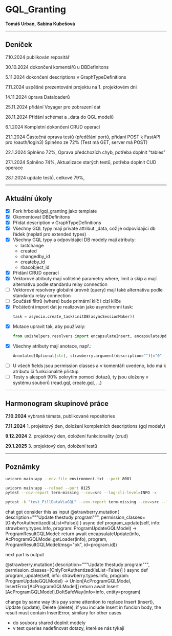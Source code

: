 # GQL_Granting

__Tomáš Urban,__ 
__Sabina Kubešová__
________________________________________________________________________

## Deníček

7.10.2024 publikován repositář

30.10.2024 dokončení komentářů u DBDefinitons

5.11.2024 dokončení descriptions v GraphTypeDefinitions

7.11.2024 uspěšné prezentování projektu na 1. projektovém dni

14.11.2024 úprava Dataloaderů

25.11.2024 přidání Voyager pro zobrazení dat

28.11.2024 Přidání schémat a _data do QGL modelů

6.1.2024 Kompletní dokončení CRUD operací

21.1.2024 Částečná oprava testů (předělání portů, přidaní POST k FastAPI pro /oauth/login3)
          Splněno ze 72% (Test má GET, server má POST)

22.1.2024 Splněno 72%, Oprava předchozích chyb, potřeba doplnit "tables"

27.1.2024 Splněno 74%, Aktualizace starých testů, potřeba doplnit CUD operace

28.1.2024 update testů, celkově 79%, 
________________________________________________________________________

## Aktuální úkoly

- [x] Fork hrbolek/gql_granting jako template
- [x] Okomentovat DBDefinitons
- [x] Přidat description v GraphTypeDefinitions
- [x] Všechny GQL typy mají private attribut _data, což je odpovídající db řádek (neplatí pro extended types)
- [x] Všechny GQL typy a odpovídající DB modely mají atributy:
    - lastchange
    - created
    - changedby_id
    - createby_id
    - rbacobject_id
- [x] Přidání CRUD operací
- [x] Vektorové atributy mají volitelné parametry where, limit a skip a mají alternativu podle standardu relay connection
- [ ] Vektorové resolvery globální úrovně (query) mají také alternativu podle standardu relay connection
- [ ] Součástí filtrů (where) bude primární klíč i cizí klíče
- [x] Počáteční import dat je realizován jako asynchronní task: 
    ```python
    task = asyncio.create_task(initDB(asyncSessionMaker))
    ```
- [x] Mutace upravit tak, aby používaly:
    ```python
    from uoishelpers.resolvers import encapsulateInsert, encapsulateUpdate, encapsulateDelete
    ```
- [x] Všechny atributy mají anotace, např.:
    ```python
    Annotated[Optional[str], strawberry.argument(description="")]="0"
    ```
- [ ] U všech fields jsou permission classes a v komentáři uvedeno, kdo má k atributu či funkcionalitě přístup
- [ ] Testy s alespoň 90% pokrytím pomocí dotazů, ty jsou uloženy v systému souborů (read.gql, create.gql, …)

________________________________________________________________________

## Harmonogram skupinové práce

__7.10.2024__ vybraná témata, publikované repositories

__7.11.2024__ 1. projektový den, doložení kompletních descriptions (gql modely)

__9.12.2024__ 2. projektový den, doložení funkcionality (crud)

__29.1.2025__ 3. projektový den, doložení testů
________________________________________________________________________

## Poznámky

```bash
uvicorn main:app --env-file environment.txt --port 8001
```
```bash
uvicorn main:app --reload --port 8125
pytest --cov-report term-missing --cov=src --log-cli-level=INFO -x
```
```bash
pytest -k "test_FillDataViaGQL" --cov-report term-missing --cov=src --log-cli-level=INFO -x
```


chat gpt
consider this as input
@strawberry.mutation(
        description="""Update thestudy program""",
        permission_classes=[OnlyForAuthentized(isList=False)]
    )
async def program_update(self, info: strawberry.types.Info, program: ProgramUpdateGQLModel) -> ProgramResultGQLModel:
    return await encapsulateUpdate(info, AcProgramGQLModel.getLoader(info), program, ProgramResultGQLModel(msg="ok", id=program.id))


next part is output

@strawberry.mutation(
        description="""Update thestudy program""",
        permission_classes=[OnlyForAuthentized(isList=False)]
    )
async def program_update(self, info: strawberry.types.Info, program: ProgramUpdateGQLModel) -> Union[AcProgramGQLModel, InsertError[AcProgramGQLModel]]
    return await Insert [AcProgramGQLModel].DoItSafeWay(info=info, entity=program)

change by same way this pay some attention to replace Insert (insert), Update (update), Delete (delete), if you include Insert in funcion body, the result must contain InsertError, similary for other cases




- do souboru shared doplnit modely
- v test queries nadefinovat dotazy, které se nás týkají